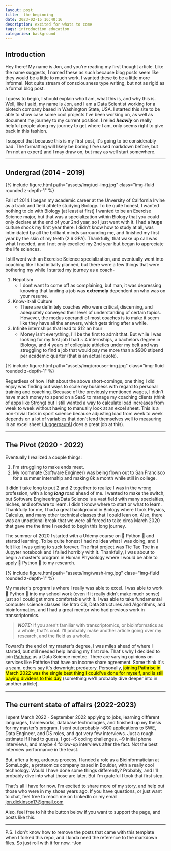 ```yaml
---
layout: post
title:  the beginning
date: 2023-02-15 16:40:16
description: excited for whats to come
tags: introduction education
categories: background
---
```


## Introduction

Hey there! My name is Jon, and you're reading my first thought article. Like the name suggests, I named these as such because blog posts seem like they would be a little to much work. I wanted these to be a little more informal. Not quite stream of consciousness type writing, but not as rigid as a formal blog post.

I guess to begin, I should explain who I am, what this is, and why this is. Well, like I said, my name is Jon, and I am a Data Scientist working for a biotech company based in Washington State, USA. I started this site to be able to show case some cool projects I've been working on, as well as document my journey to my current position. I relied ***heavily*** on really helpful people along my journey to get where I am, only seems right to give back in this fashion.

I suspect that because this is my first post, it's going to be considerably bad. The formatting will likely be boring (I've used markdown before, but I'm not an expert) and I may draw on, but may as well start somewhere.

<hr>

## Undergrad (2014 - 2019)

<div class="row mt-3">
    <div class="col-sm mt-3 mt-md-0">
        {% include figure.html path="assets/img/uci-img.jpg" class="img-fluid rounded z-depth-1" %}
    </div>
</div>

Fall of 2014 I began my academic career at the Unversity of California Irvine as a track and field athlete studying Biology. To be quite honest, I wanted nothing to do with Biology (at least at first) I wanted to be an Exercise Science major, but that was a specialization within Biology that you could only declare at the end of your 2nd year, so I just went with it. I had a **huge** culture shock my first year there. I didn't know how to study at all, was intimidated by all the brilliant minds surrounding me, and finished my first year by the skin of my teeth (2.6 GPA). Thankfully, that wake up call was what I needed, and I not only excelled my 2nd year but began to appreciate the life sciences.

I still went with an Exercise Science specialization, and eventually went into coaching like I had initially planned, but there were a few things that were bothering my while I started my journey as a coach-

1. Nepotism
    - I dont want to come off as complaining, but man, it was depressing knowing that landing a job was **extremely** dependent on who was on your resume.
2. Know-it-all Culture
    - There are definitely coaches who were critical, discerning, and adequately conveyed their level of understanding of certain topics. However, the modus operandi of most coaches is to make it seem like they have all the answers, which gets tiring after a while.
3. Infinite internships that lead to $12 an hour
    - Money isn't everything, I'll be the first to admit that. But while I was looking for my first job I had ~ 4 internships, a bachelors degree in Biology, and 4 years of collegiate athletics under my belt and was struggling to find a job that would pay me more than a $900 stipend per academic quarter (that is an actual quote).

<div class="row mt-3">
    <div class="col-sm mt-3 mt-md-0">
        {% include figure.html path="assets/img/crouser-img.jpg" class="img-fluid rounded z-depth-1" %}
    </div>
</div>

Regardless of how I felt about the above short-comings, one thing I did enjoy was finding out ways to scale my business with regard to personal training and coaching. Becuase of the previously mentioned wages, I didn't have much money to spend on a SaaS to manage my coaching clients (think of apps like [Strong](https://www.strong.app/)) but I still wanted a way to calculate load increases from week to week without having to manually look at an excel sheet. This is a non-trivial task in sport science because adjusting load from week to week depends on a lot of variables that don't lend themselves well to measuring in an excel sheet ([JuggernautAI](https://www.juggernautai.app/?gclid=Cj0KCQiAxbefBhDfARIsAL4XLRrkxePP-M93V3UyLTRbh0qs58Z62TtYSI-7YXKZnQozBmvTE-BOAfUaAo0SEALw_wcB) does a great job at this).

<hr>

## The Pivot (2020 - 2022)

Eventually I realized a couple things:
1. I'm struggling to make ends meet.
2. My roommate (Software Engineer) was being flown out to San Francisco for a summer internship and making 8k a month while still in college.

It didn't take long to put 2 and 2 together to realize I was in the wrong profession, with a long ***long*** road ahead of me. I wanted to make the switch, but Software Engineering/Data Science is a vast field with many specialties, niches, and software to learn. I didn't know where to start or what to learn. Thankfully for me, I had a great background in Biology where I took Physics, Calculus, and many other technical classes that I could lean on. Also, there was an unoptional break that we were all forced to take circa March 2020 that gave me the time I needed to begin this long journey.

The summer of 2020 I started with a Udemy course on 🐍 Python 🐍 and started learning. To be quite honest I had no idea what I was doing, and I felt like I was going to suck forever. The first project was Tic Tac Toe in a Jupyter notebook and I failed horribly with it. Thankfully, I was about to begin a master's program in Human Physiology where I would be able to apply 🐍 Python 🐍 to my research.

<div class="row mt-3">
    <div class="col-sm mt-3 mt-md-0">
        {% include figure.html path="assets/img/wash-img.jpg" class="img-fluid rounded z-depth-1" %}
    </div>
</div>

My master's program is where I really was able to excel. I was able to work 🐍 Python 🐍 into my school work (even if it really didn't make much sense) just so I could get more comfortable with it. I was able to take fundamental computer science classes like Intro CS, Data Structures and Algorithms, and bioinformatics, and I had a great mentor who had previous work in transcriptomics.

> **_NOTE:_** If you aren't familiar with transcriptomics, or bioinformatics as a whole, that's cool. I'll probably make another article going over my research, and the field as a whole. 

Toward's the end of my master's degree, I was miles ahead of where I started, but still needed help landing my first role. That's why I decided to join [Pathrise](https://www.pathrise.com/) as a Data Science mentee. There are varying opinions on services like Pathrise that have an income share agreement. Some think it's a scam, others say it's downright predatory. Personally, <mark>joining Pathrise in March 2022 was the single best thing I could've done for myself, and is still paying dividens to this day</mark> (something we'll probably dive deeper into in another article).

<hr>

## The current state of affairs (2022-2023)

I spent March 2022 - September 2022 applying to jobs, learning different languages, frameworks, database technologies, and finished up my thesis for my master's program. I sent out probably ~600 applications to SWE, Data Engineer, and DS roles, and got very few interviews. Just a rough estimate If I had to guess, I got ~5 coding challenges, ~9 initial phone interviews, and maybe 4 follow-up interviews after the fact. Not the best interview performance in the least.

But, after a long, arduous process, I landed a role as a Bioinformatician at SomaLogic, a proteomics company based in Boulder, with a really cool technology. Would I have done some things differently? Probably, and I'll probably dive into what those are later. But I'm grateful I took that first step.

That's all I have for now. I'm excited to share more of my story, and help out those who were in my shoes years ago. If you have questions, or just want to chat, feel free to reach me on LinkedIn or my email jon.dickinson17@gmail.com

Also, feel free to hit the button below if you want to support the page, and posts like this.

<script type="text/javascript" src="https://cdnjs.buymeacoffee.com/1.0.0/button.prod.min.js" data-name="bmc-button" data-slug="jdickinson" data-color="#5F7FFF" data-emoji=""  data-font="Lato" data-text="Buy me a coffee" data-outline-color="#000000" data-font-color="#ffffff" data-coffee-color="#FFDD00" ></script>

<hr>

P.S. I don't know how to remove the posts that came with this template when I forked this repo, and I kinda need the reference to the markdown files. So just roll with it for now. -Jon